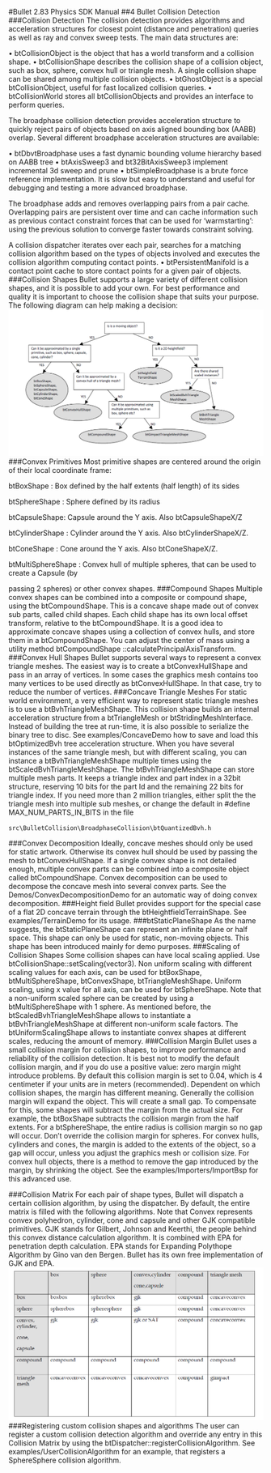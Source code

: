 
#Bullet 2.83 Physics SDK Manual
##4 Bullet Collision Detection
###Collision Detection
The collision detection provides algorithms and acceleration structures for closest point (distance and
penetration) queries as well as ray and convex sweep tests. The main data structures are:

• btCollisionObject is the object that has a world transform and a collision shape.
• btCollisionShape describes the collision shape of a collision object, such as box, sphere, convex hull or triangle mesh. A single collision shape can be shared among multiple collision objects.
• btGhostObject is a special btCollisionObject, useful for fast localized collision queries.
• btCollisionWorld stores all btCollisionObjects and provides an interface to perform queries.

The broadphase collision detection provides acceleration structure to quickly reject pairs of objects
based on axis aligned bounding box (AABB) overlap. Several different broadphase acceleration
structures are available:

• btDbvtBroadphase uses a fast dynamic bounding volume hierarchy based on AABB tree
• btAxisSweep3 and bt32BitAxisSweep3 implement incremental 3d sweep and prune
• btSimpleBroadphase is a brute force reference implementation. It is slow but easy to understand and useful for debugging and testing a more advanced broadphase.

The broadphase adds and removes overlapping pairs from a pair cache. Overlapping pairs are persistent over time and can cache information such as previous contact constraint forces that can be used for ‘warmstarting’: using the previous solution to converge faster towards constraint solving. 

A collision dispatcher iterates over each pair, searches for a matching collision algorithm based on the types of objects involved and executes the collision algorithm computing contact points.
• btPersistentManifold is a contact point cache to store contact points for a given pair of objects.
###Collision Shapes
Bullet supports a large variety of different collision shapes, and it is possible to add your own. For best
performance and quality it is important to choose the collision shape that suits your purpose. The
following diagram can help making a decision:
![Alt text](./QQ图片20160901163100.png)
###Convex Primitives
Most primitive shapes are centered around the origin of their local coordinate frame:

btBoxShape : Box defined by the half extents (half length) of its sides

btSphereShape : Sphere defined by its radius

btCapsuleShape: Capsule around the Y axis. Also btCapsuleShapeX/Z

btCylinderShape : Cylinder around the Y axis. Also btCylinderShapeX/Z.

btConeShape : Cone around the Y axis. Also btConeShapeX/Z.

btMultiSphereShape : Convex hull of multiple spheres, that can be used to create a Capsule (by

passing 2 spheres) or other convex shapes.
###Compound Shapes
Multiple convex shapes can be combined into a composite or compound shape, using the
btCompoundShape. This is a concave shape made out of convex sub parts, called child shapes. Each
child shape has its own local offset transform, relative to the btCompoundShape. It is a good idea to
approximate concave shapes using a collection of convex hulls, and store them in a
btCompoundShape. You can adjust the center of mass using a utility method btCompoundShape
::calculatePrincipalAxisTransform.
###Convex Hull Shapes
Bullet supports several ways to represent a convex triangle meshes. The easiest way is to create a
btConvexHullShape and pass in an array of vertices. In some cases the graphics mesh contains too
many vertices to be used directly as btConvexHullShape. In that case, try to reduce the number of
vertices.
###Concave Triangle Meshes
For static world environment, a very efficient way to represent static triangle meshes is to use a
btBvhTriangleMeshShape. This collision shape builds an internal acceleration structure from a
btTriangleMesh or btStridingMeshInterface. Instead of building the tree at run-time, it is
also possible to serialize the binary tree to disc. See examples/ConcaveDemo how to save and load
this btOptimizedBvh tree acceleration structure. When you have several instances of the same
triangle mesh, but with different scaling, you can instance a btBvhTriangleMeshShape multiple
times using the btScaledBvhTriangleMeshShape. The btBvhTriangleMeshShape can store
multiple mesh parts. It keeps a triangle index and part index in a 32bit structure, reserving 10 bits for
the part Id and the remaining 22 bits for triangle index. If you need more than 2 million triangles,
either split the the triangle mesh into multiple sub meshes, or change the default in #define
MAX_NUM_PARTS_IN_BITS in the file

    src\BulletCollision\BroadphaseCollision\btQuantizedBvh.h
###Convex Decomposition
Ideally, concave meshes should only be used for static artwork. Otherwise its convex hull should be
used by passing the mesh to btConvexHullShape. If a single convex shape is not detailed enough,
multiple convex parts can be combined into a composite object called btCompoundShape. Convex
decomposition can be used to decompose the concave mesh into several convex parts. See the
Demos/ConvexDecompositionDemo for an automatic way of doing convex decomposition.
###Height field
Bullet provides support for the special case of a flat 2D concave terrain through the
btHeightfieldTerrainShape. See examples/TerrainDemo for its usage.
###btStaticPlaneShape
As the name suggests, the btStaticPlaneShape can represent an infinite plane or half space. This
shape can only be used for static, non-moving objects. This shape has been introduced mainly for
demo purposes.
###Scaling of Collision Shapes
Some collision shapes can have local scaling applied. Use
btCollisionShape::setScaling(vector3). Non uniform scaling with different scaling values for
each axis, can be used for btBoxShape, btMultiSphereShape, btConvexShape,
btTriangleMeshShape. Uniform scaling, using x value for all axis, can be used for
btSphereShape. Note that a non-uniform scaled sphere can be created by using a
btMultiSphereShape with 1 sphere. As mentioned before, the
btScaledBvhTriangleMeshShape allows to instantiate a btBvhTriangleMeshShape at different
non-uniform scale factors. The btUniformScalingShape allows to instantiate convex shapes at
different scales, reducing the amount of memory.
###Collision Margin
Bullet uses a small collision margin for collision shapes, to improve performance and reliability of the
collision detection. It is best not to modify the default collision margin, and if you do use a positive
value: zero margin might introduce problems. By default this collision margin is set to 0.04, which is 4
centimeter if your units are in meters (recommended).
Dependent on which collision shapes, the margin has different meaning. Generally the collision
margin will expand the object. This will create a small gap. To compensate for this, some shapes will
subtract the margin from the actual size. For example, the btBoxShape subtracts the collision margin
from the half extents. For a btSphereShape, the entire radius is collision margin so no gap will
occur. Don’t override the collision margin for spheres. For convex hulls, cylinders and cones, the
margin is added to the extents of the object, so a gap will occur, unless you adjust the graphics mesh
or collision size. For convex hull objects, there is a method to remove the gap introduced by the
margin, by shrinking the object. See the examples/Importers/ImportBsp for this advanced use.

###Collision Matrix
For each pair of shape types, Bullet will dispatch a certain collision algorithm, by using the dispatcher.
By default, the entire matrix is filled with the following algorithms. Note that Convex represents
convex polyhedron, cylinder, cone and capsule and other GJK compatible primitives. GJK stands for
Gilbert, Johnson and Keerthi, the people behind this convex distance calculation algorithm. It is
combined with EPA for penetration depth calculation. EPA stands for Expanding Polythope
Algorithm by Gino van den Bergen. Bullet has its own free implementation of GJK and EPA.
![Alt text](./QQ图片20160901163719.png)
###Registering custom collision shapes and algorithms
The user can register a custom collision detection algorithm and override any entry in this Collision
Matrix by using the btDispatcher::registerCollisionAlgorithm. See
examples/UserCollisionAlgorithm for an example, that registers a SphereSphere collision
algorithm.
